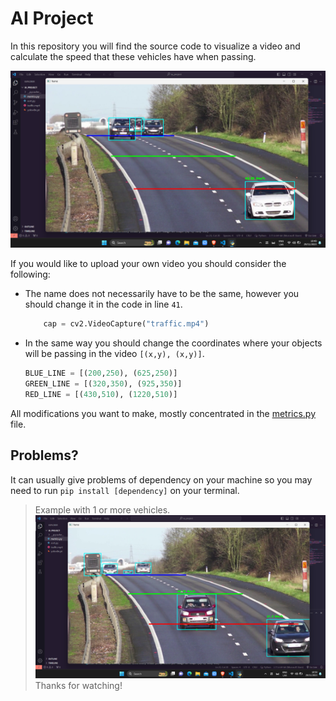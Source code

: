 # AI Project

In this repository you will find the source code to visualize a video and calculate the speed that these vehicles have when passing.

![example-1](images/example-1.png)

If you would like to upload your own video you should consider the following:

- The name does not necessarily have to be the same, however you should change it in the code in line `41`.
  
  ```python
      cap = cv2.VideoCapture("traffic.mp4")
  ```

- In the same way you should change the coordinates where your objects will be passing in the video `[(x,y), (x,y)]`.

    ```python
    BLUE_LINE = [(200,250), (625,250)]
    GREEN_LINE = [(320,350), (925,350)]
    RED_LINE = [(430,510), (1220,510)]
    ```

All modifications you want to make, mostly concentrated in the [metrics.py](metrics.py) file.

## Problems?

It can usually give problems of dependency on your machine so you may need to run `pip install [dependency]` on your terminal.

> Example with 1 or more vehicles.
> ![example-2](images/example-2.png)
> Thanks for watching!